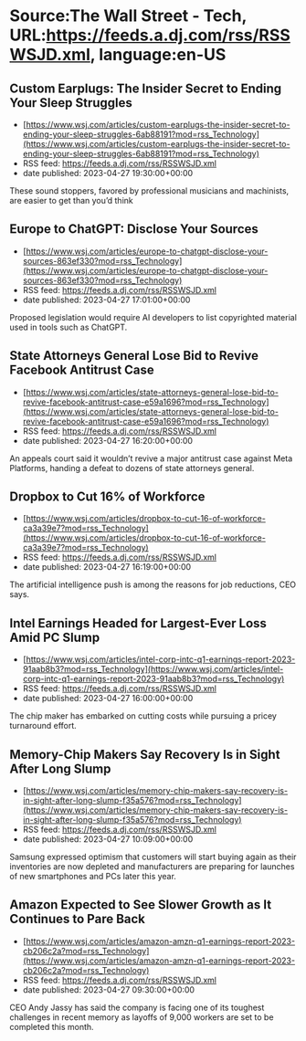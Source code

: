# Source:The Wall Street - Tech, URL:https://feeds.a.dj.com/rss/RSSWSJD.xml, language:en-US

## Custom Earplugs: The Insider Secret to Ending Your Sleep Struggles
 - [https://www.wsj.com/articles/custom-earplugs-the-insider-secret-to-ending-your-sleep-struggles-6ab88191?mod=rss_Technology](https://www.wsj.com/articles/custom-earplugs-the-insider-secret-to-ending-your-sleep-struggles-6ab88191?mod=rss_Technology)
 - RSS feed: https://feeds.a.dj.com/rss/RSSWSJD.xml
 - date published: 2023-04-27 19:30:00+00:00

These sound stoppers, favored by professional musicians and machinists, are easier to get than you’d think

## Europe to ChatGPT: Disclose Your Sources
 - [https://www.wsj.com/articles/europe-to-chatgpt-disclose-your-sources-863ef330?mod=rss_Technology](https://www.wsj.com/articles/europe-to-chatgpt-disclose-your-sources-863ef330?mod=rss_Technology)
 - RSS feed: https://feeds.a.dj.com/rss/RSSWSJD.xml
 - date published: 2023-04-27 17:01:00+00:00

Proposed legislation would require AI developers to list copyrighted material used in tools such as ChatGPT.

## State Attorneys General Lose Bid to Revive Facebook Antitrust Case
 - [https://www.wsj.com/articles/state-attorneys-general-lose-bid-to-revive-facebook-antitrust-case-e59a1696?mod=rss_Technology](https://www.wsj.com/articles/state-attorneys-general-lose-bid-to-revive-facebook-antitrust-case-e59a1696?mod=rss_Technology)
 - RSS feed: https://feeds.a.dj.com/rss/RSSWSJD.xml
 - date published: 2023-04-27 16:20:00+00:00

An appeals court said it wouldn’t revive a major antitrust case against Meta Platforms, handing a defeat to dozens of state attorneys general.

## Dropbox to Cut 16% of Workforce
 - [https://www.wsj.com/articles/dropbox-to-cut-16-of-workforce-ca3a39e7?mod=rss_Technology](https://www.wsj.com/articles/dropbox-to-cut-16-of-workforce-ca3a39e7?mod=rss_Technology)
 - RSS feed: https://feeds.a.dj.com/rss/RSSWSJD.xml
 - date published: 2023-04-27 16:19:00+00:00

The artificial intelligence push is among the reasons for job reductions, CEO says.

## Intel Earnings Headed for Largest-Ever Loss Amid PC Slump
 - [https://www.wsj.com/articles/intel-corp-intc-q1-earnings-report-2023-91aab8b3?mod=rss_Technology](https://www.wsj.com/articles/intel-corp-intc-q1-earnings-report-2023-91aab8b3?mod=rss_Technology)
 - RSS feed: https://feeds.a.dj.com/rss/RSSWSJD.xml
 - date published: 2023-04-27 16:00:00+00:00

The chip maker has embarked on cutting costs while pursuing a pricey turnaround effort.

## Memory-Chip Makers Say Recovery Is in Sight After Long Slump
 - [https://www.wsj.com/articles/memory-chip-makers-say-recovery-is-in-sight-after-long-slump-f35a576?mod=rss_Technology](https://www.wsj.com/articles/memory-chip-makers-say-recovery-is-in-sight-after-long-slump-f35a576?mod=rss_Technology)
 - RSS feed: https://feeds.a.dj.com/rss/RSSWSJD.xml
 - date published: 2023-04-27 10:09:00+00:00

Samsung expressed optimism that customers will start buying again as their inventories are now depleted and manufacturers are preparing for launches of new smartphones and PCs later this year.

## Amazon Expected to See Slower Growth as It Continues to Pare Back
 - [https://www.wsj.com/articles/amazon-amzn-q1-earnings-report-2023-cb206c2a?mod=rss_Technology](https://www.wsj.com/articles/amazon-amzn-q1-earnings-report-2023-cb206c2a?mod=rss_Technology)
 - RSS feed: https://feeds.a.dj.com/rss/RSSWSJD.xml
 - date published: 2023-04-27 09:30:00+00:00

CEO Andy Jassy has said the company is facing one of its toughest challenges in recent memory as layoffs of 9,000 workers are set to be completed this month.


